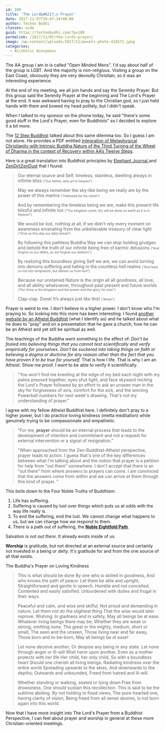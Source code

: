 ```yaml
---
id: 109
title: 'The Lord&#8217;s Prayer'
date: 2017-11-07T19:47:24+00:00
author: Techno Bodhi
classes: wide
guid: https://technobodhi.com/?p=109
permalink: /2017/11/07/the-lords-prayer/
image: /wp-content/uploads/2017/11/pexels-photo-415571.jpeg
categories:
  - Alcoholic Anonymous
---
```

The AA group I am in is called "Open Minded Mens". I'd say about half of the group is LGBT. And the majority is non-religious. Visiting a group on the East Coast, obviously they are very devoutly Christian, so it was an interesting experience.

At the end of my meeting, we all join hands and say the Serenity Prayer. But this group said the Serenity Prayer at the beginning and The Lord's Prayer at the end. It was awkward having to pray to the Christian god, so I just held hands with them and bowed my head politely, but I didn't speak.

When I talked to my sponsor on the phone today, he said "there's some good stuff in the Lord's Prayer, even for Buddhists" so I decided to explore it a bit more.

The <a href="http://www.the12stepbuddhist.com/the-lords-prayer-emmet-fox/">12 Step Buddhist</a> talked about this same dilemma too. So I guess I am not alone. He provides a PDF entitled <a title="LordsPrayer_EmmetFox" href="http://www.surrenderworks.com/newthoughtlibrary/Emmet%20Fox/The%20Lord%27s%20Prayer.pdf">Integration of Metaphysical Christianity with Intrinsic Buddha Nature of the Third Turning of the Wheel of Dharma in the context of Recovery within AA’s Twelve Steps</a>.

Here is a great translation into Buddhist principles by <a href="https://www.elephantjournal.com/2011/05/a-zen-translation-of-the-lords-prayer-andrew-wilson/">Elephant Journal </a>and <a href="https://zendirtzendust.wordpress.com/2010/06/01/the-lords-prayer-zen-edition/">ZenDirtZenDust</a> that I found:
<blockquote>Our eternal source and Self, timeless, stainless, dwelling always in infinite bliss <span style="font-size: 75%;">(“Our father, who art in heaven”)</span>

May we always remember the sky-like being we really are by the power of this mantra <span style="font-size: 75%;">(“Hallowed be thy name”)</span>

And by remembering the timeless being we are, make this present life blissful and infinite too <span style="font-size: 75%;">(“Thy kingdom come, thy will be done on earth as it is in Heaven”)</span>

We would be lost, nothing at all, if we didn’t rely every moment on awareness emanating from the unbelievable treasury of clear light <span style="font-size: 75%;">(“Give us this day our daily bread”)</span>

By following this pathless Buddha Way we can stop holding grudges and behold the truth of our infinite being free of karmic delusions <span style="font-size: 75%;">(“And forgive us our debts, as we forgive our debtors”)</span>

By realizing this boundless giving Self we are, we can avoid turning into demons suffering and hating in the countless hell realms <span style="font-size: 75%;">(“And lead us not into temptation, but deliver us from evil”)</span>

Because our unstained Nature is the origin all all goodness, all love, and all ability whatsoever, throughout past present and future worlds <span style="font-size: 75%;">(“For thine is the kingdom and the power and the glory for ever”)</span>

Clap-clap. Done! It’s always just like this! <span style="font-size: 75%;">(“Amen”)</span></blockquote>
Prayer is weird to me. I don't believe in a higher power. I don't know who I'm praying to. So looking into this more has been interesting. I found <a href="http://www.eyeofchan.org/all-articles/articles-by-author/by-yin-de/730-the-prayer-of-a-zen-buddhist-atheist.html">another website by an Atheist Buddhist</a> (what I identify as) and he talked about what he does to "pray" and on a presentation that he gave a church, how he can be an Atheist and yet still be spiritual as well.

The teachings of the Buddha went something to the effect of: <em>Don't be fooled into believing things that you cannot test scientifically and verify empirically for yourselves. Don't be suckered into taking things on faith or believing a dogma or doctrine for any reason other than the fact that you have proven it to be true for yourself. </em>That is how I life. That is why I am an Atheist. Show me proof. I want to be able to verify it scientifically.
<blockquote>"You won't find me kneeling at the edge of my bed each night with my palms pressed together, eyes shut tight, and face skyward reciting the Lord's Prayer followed by an effort to ask an unseen man in the sky for forgiveness of sins, comfort for the sick, and the winning Powerball numbers for next week's drawing. That's not my understanding of prayer."</blockquote>
I agree with my fellow Atheist Buddhist here. I definitely don't pray to a higher power, but I do practice loving kindness (metta meditation) while genuinely trying to be compassionate and empathetic.
<blockquote>"For me, <strong>prayer</strong> should be an internal process that leads to the development of intention and commitment and not a request for external intervention or a signal of resignation."

"When approached from the Zen-Buddhist-Atheist perspective, prayer leads to action. I guess that's one of the key differences between what I'm talking about and the notion that prayer is a petition for help from "out there" somewhere. I don't accept that there is an "out there" from where answers to prayers can come. I am convinced that the answers come from within and we can arrive at them through this kind of prayer. "</blockquote>
This boils down to the Four Noble Truths of Buddhism:
<ol>
	<li>Life has suffering.</li>
	<li>Suffering is caused by lust over things which puts us at odds with the way life really is.</li>
	<li>To end the suffering, end the lust. We cannot change what happens to us, but we can change how we respond to them.</li>
	<li>There is a path out of suffering, the <strong><a href="https://thebuddhistcentre.com/text/noble-eightfold-path">Noble Eightfold Path</a></strong>.</li>
</ol>
Salvation is not <em>out there</em>. It already exists inside of us.

<strong>Worship</strong> is gratitude, but not directed at an external source and certainly not invested in a being or deity. It's gratitude for and from the one source of all that exists.

The Buddha's Prayer on Loving Kindness
<blockquote>This is what should be done
By one who is skilled in goodness,
And who knows the path of peace:
Let them be able and upright,
Straightforward and gentle in speech.
Humble and not conceited,
Contented and easily satisfied.
Unburdened with duties and frugal in their ways.

Peaceful and calm, and wise and skilful,
Not proud and demanding in nature.
Let them not do the slightest thing
That the wise would later reprove.
Wishing: In gladness and in safety,
May all beings be at ease.
Whatever living beings there may be;
Whether they are weak or strong, omitting none,
The great or the mighty, medium, short or small,
The seen and the unseen,
Those living near and far away,
Those born and to-be-born,
May all beings be at ease!

Let none deceive another,
Or despise any being in any state.
Let none through anger or ill-will
Wish harm upon another.
Even as a mother protects with her life
Her child, her only child,
So with a boundless heart
Should one cherish all living beings:
Radiating kindness over the entire world
Spreading upwards to the skies,
And downwards to the depths;
Outwards and unbounded,
Freed from hatred and ill-will.

Whether standing or walking, seated or lying down
Free from drowsiness,
One should sustain this recollection.
This is said to be the sublime abiding.
By not holding to fixed views,
The pure-hearted one, having clarity of vision,
Being freed from all sense desires,
Is not born again into this world.</blockquote>
Now that I have more insight into The Lord's Prayer from a Buddhist Perspective, I can feel about prayer and worship in general at these more Christian-oriented meetings.